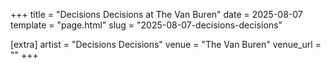 +++
title = "Decisions Decisions at The Van Buren"
date = 2025-08-07
template = "page.html"
slug = "2025-08-07-decisions-decisions"

[extra]
artist = "Decisions Decisions"
venue = "The Van Buren"
venue_url = ""
+++
